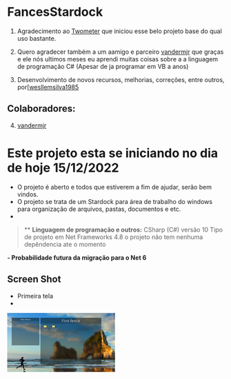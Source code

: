 # FancesStardock

 1. Agradecimento ao [Twometer](https://github.com/Twometer) que iniciou esse belo projeto base do qual uso bastante.

 2. Quero agradecer também a um aamigo e parceiro [vandermjr](https://github.com/vandermjr) que graças e ele nós ultimos meses eu aprendi muitas coisas sobre a a linguagem de programação C# (Apesar de ja programar em VB a anos)
 3. Desenvolvimento de novos recursos, melhorias, correções, entre outros, por[[wesllemsilva1985](https://github.com/wesllemsilva1985)
## Colaboradores:

 4. [vandermjr](https://github.com/vandermjr)

# Este projeto esta se iniciando no dia de hoje 15/12/2022

 + O projeto é aberto e todos que estiverem a fim de ajudar, serão bem vindos.
 + O projeto se trata de um Stardock para área de trabalho do windows para organização de arquivos, pastas, documentos e etc.
 + 

>** 
> **Linguagem de programação e outros:**
> CSharp (C#) versão 10
> Tipo de projeto em Net Frameworks 4.8
> o projeto não tem nenhuma depêndencia ate o momento

 **- Probabilidade futura da migração para o Net 6**

## Screen Shot
+ Primeira tela 
+ 
![Screenshot](screenshot.fw.png "NoFences in action")
